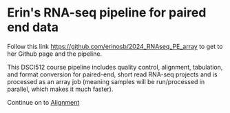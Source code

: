 # Erin's RNA-seq pipeline for paired end data 

Follow this link https://github.com/erinosb/2024_RNAseq_PE_array to get to her Github page and the pipeline. 

This DSCI512 course pipeline includes quality control, alignment, tabulation, and format conversion for paired-end, short read RNA-seq projects and is processed as an array job (meaning samples will be run/processed in parallel, which makes it much faster). 

Continue on to [Alignment](3_3_Alignment.md)
